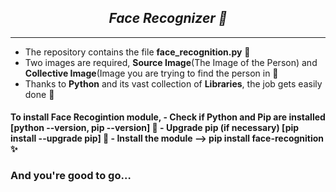 <h2 align="center"> <i>Face Recognizer 🤡</i> </h2>
<hr> 


- The repository contains the file <b>face_recognition.py</b> 📁
- Two images are required, <b>Source Image</b>(The Image of the Person) and <b>Collective Image</b>(Image you are trying to find the person in 🌌
- Thanks to <b>Python</b> and its vast collection of <b>Libraries</b>, the job gets easily done 🙂

<h4> To install Face Recogintion module,
  - Check if Python and Pip are installed [python --version, pip --version] 🐍
  - Upgrade pip (if necessary) [pip install --upgrade pip] 🔧
  - Install the module --> pip install face-recognition ✨
</h4>

<h3>And you're good to go…</h3>
